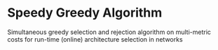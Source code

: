 # Speedy Greedy Algorithm

Simultaneous greedy selection and rejection algorithm on multi-metric costs for run-time (online) architecture selection in networks
